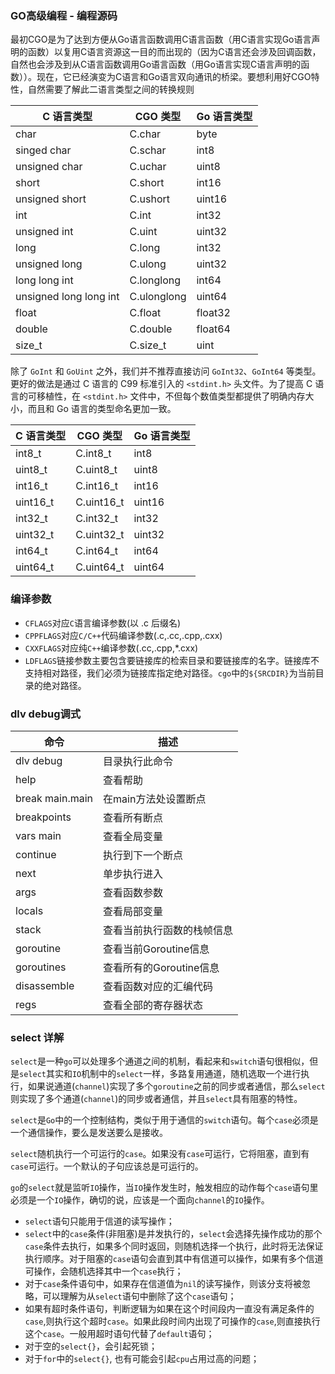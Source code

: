 ### GO高级编程 - 编程源码

最初CGO是为了达到⽅便从Go语⾔函数调⽤C语⾔函数（⽤C语⾔实现Go语⾔声明的函数）以复⽤C语⾔资源这⼀⽬的⽽出现的（因为C语⾔还会涉及回调函数，⾃然也会涉及到从C语⾔函数调⽤Go语⾔函数（⽤Go语⾔实现C语⾔声明的函数））。现在，它已经演变为C语⾔和Go语⾔双向通讯的桥梁。要想利⽤好CGO特性，⾃然需要了解此⼆语⾔类型之间的转换规则

| C 语言类型               | CGO 类型      | Go 语言类型 |
| --- | --- | --- |
| char                   | C.char      | byte |
| singed char            | C.schar     | int8 |
| unsigned char          | C.uchar     | uint8 |
| short                  | C.short     | int16 |
| unsigned short         | C.ushort     | uint16 |
| int                    | C.int       | int32 |
| unsigned int           | C.uint      | uint32 |
| long                   | C.long      | int32 |
| unsigned long          | C.ulong     | uint32 |
| long long int          | C.longlong  | int64 |
| unsigned long long int | C.ulonglong | uint64 |
| float                  | C.float     | float32 |
| double                 | C.double    | float64 |
| size_t                 | C.size_t    | uint |

除了 `GoInt` 和 `GoUint` 之外，我们并不推荐直接访问 `GoInt32`、`GoInt64` 等类型。更好的做法是通过 C 语言的 C99 标准引入的 `<stdint.h>` 头文件。为了提高 C 语言的可移植性，在 `<stdint.h>` 文件中，不但每个数值类型都提供了明确内存大小，而且和 Go 语言的类型命名更加一致。

| C 语言类型 | CGO 类型     | Go 语言类型 |
| --- | --- | --- |
| int8_t   | C.int8_t   | int8 |
| uint8_t  | C.uint8_t  | uint8 |
| int16_t  | C.int16_t  | int16 |
| uint16_t | C.uint16_t | uint16 |
| int32_t  | C.int32_t  | int32 |
| uint32_t | C.uint32_t | uint32 |
| int64_t  | C.int64_t  | int64 |
| uint64_t | C.uint64_t | uint64 |

### 编译参数

- `CFLAGS`对应`C`语言编译参数(以 .c 后缀名)
- `CPPFLAGS`对应`C/C++`代码编译参数(.c,.cc,.cpp,.cxx)
- `CXXFLAGS`对应纯`C++`编译参数(.cc,.cpp,*.cxx)
- `LDFLAGS`链接参数主要包含要链接库的检索目录和要链接库的名字。链接库不支持相对路径，我们必须为链接库指定绝对路径。`cgo`中的`${SRCDIR}`为当前目录的绝对路径。

### dlv debug调式

| 命令 | 描述 |
| --- | --- |
| dlv debug	| 目录执行此命令 |
| help | 查看帮助 |
| break main.main | 在main方法处设置断点 |
| breakpoints | 查看所有断点 |
| vars main | 查看全局变量 |
| continue | 执行到下一个断点 |
| next | 单步执行进入 |
| args | 查看函数参数 |
| locals | 查看局部变量 |
| stack | 查看当前执行函数的栈帧信息 |
| goroutine | 查看当前Goroutine信息 |
| goroutines | 查看所有的Goroutine信息 |
| disassemble | 查看函数对应的汇编代码 |
| regs | 查看全部的寄存器状态 |

### select 详解

`select`是一种`go`可以处理多个通道之间的机制，看起来和`switch`语句很相似，但是`select`其实和`IO`机制中的`select`一样，多路复用通道，随机选取一个进行执行，如果说通道(`channel`)实现了多个`goroutine`之前的同步或者通信，那么`select`则实现了多个通道(`channel`)的同步或者通信，并且`select`具有阻塞的特性。

`select`是`Go`中的一个控制结构，类似于用于通信的`switch`语句。每个`case`必须是一个通信操作，要么是发送要么是接收。

`select`随机执行一个可运行的`case`。如果没有`case`可运行，它将阻塞，直到有`case`可运行。一个默认的子句应该总是可运行的。

`go`的`select`就是监听`IO`操作，当`IO`操作发生时，触发相应的动作每个`case`语句里必须是一个`IO`操作，确切的说，应该是一个面向`channel`的`IO`操作。

- `select`语句只能用于信道的读写操作；
- `select`中的`case`条件(非阻塞)是并发执行的，`select`会选择先操作成功的那个`case`条件去执行，如果多个同时返回，则随机选择一个执行，此时将无法保证执行顺序。对于阻塞的`case`语句会直到其中有信道可以操作，如果有多个信道可操作，会随机选择其中一个`case`执行；
- 对于`case`条件语句中，如果存在信道值为`nil`的读写操作，则该分支将被忽略，可以理解为从`select`语句中删除了这个`case`语句；
- 如果有超时条件语句，判断逻辑为如果在这个时间段内一直没有满足条件的`case`,则执行这个超时`case`。如果此段时间内出现了可操作的`case`,则直接执行这个`case`。一般用超时语句代替了`default`语句；
- 对于空的`select{}`，会引起死锁；
- 对于`for`中的`select{}`, 也有可能会引起`cpu`占用过高的问题；